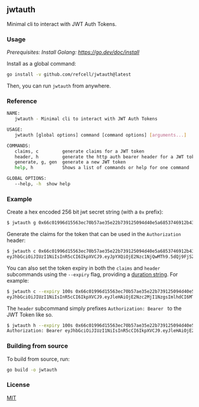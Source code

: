 ## jwtauth

Minimal cli to interact with JWT Auth Tokens.

### Usage

_Prerequisites: Install Golang: https://go.dev/doc/install_

Install as a global command:

```bash
go install -v github.com/refcell/jwtauth@latest
```

Then, you can run `jwtauth` from anywhere.

### Reference

```bash
NAME:
   jwtauth - Minimal cli to interact with JWT Auth Tokens

USAGE:
   jwtauth [global options] command [command options] [arguments...]

COMMANDS:
   claims, c         generate claims for a JWT token
   header, h         generate the http auth bearer header for a JWT token
   generate, g, gen  generate a new JWT token
   help, h           Shows a list of commands or help for one command

GLOBAL OPTIONS:
   --help, -h  show help
```

### Example

Create a hex encoded 256 bit jwt secret string (with a `0x` prefix):

```bash
$ jwtauth g 0x66c01996d15563ec70b57ae35e22b739125094d40e5a6853746912b43ae56ce0
```

Generate the claims for the token that can be used in the `Authorization` header:

```bash
$ jwtauth c 0x66c01996d15563ec70b57ae35e22b739125094d40e5a6853746912b43ae56ce0
eyJhbGciOiJIUzI1NiIsInR5cCI6IkpXVCJ9.eyJpYXQiOjE2Nzc1NjQwMTh9.5dQj9FjSZ5KWR61ZISBvWMlIj9f79UqrdQeMGPrY9Ns
```

You can also set the token expiry in both the `claims` and `header` subcommands using the `--expiry` flag, providing a [duration string](https://pkg.go.dev/time#ParseDuration). For example:

```bash
$ jwtauth c --expiry 100s 0x66c01996d15563ec70b57ae35e22b739125094d40e5a6853746912b43ae56ce0
eyJhbGciOiJIUzI1NiIsInR5cCI6IkpXVCJ9.eyJleHAiOjE2Nzc2MjI1NzgsImlhdCI6MTY3NzYyMjQ3OH0.u_K0Zvv3niL5dIiSdBAebe3oWgtjamtZKT5kdcmoGvI
```

The `header` subcommand simply prefixes `Authorization: Bearer ` to the JWT Token like so.

```bash
$ jwtauth h --expiry 100s 0x66c01996d15563ec70b57ae35e22b739125094d40e5a6853746912b43ae56ce0
Authorization: Bearer eyJhbGciOiJIUzI1NiIsInR5cCI6IkpXVCJ9.eyJleHAiOjE2Nzc2MjI2NjAsImlhdCI6MTY3NzYyMjU2MH0.fssZEUdKAQtPc1bwLPZ_2WIbpmDde8T7iy2oXLFBnQM
```

### Building from source

To build from source, run:

```bash
go build -o jwtauth
```


### License

[MIT](https://choosealicense.com/licenses/mit/)
